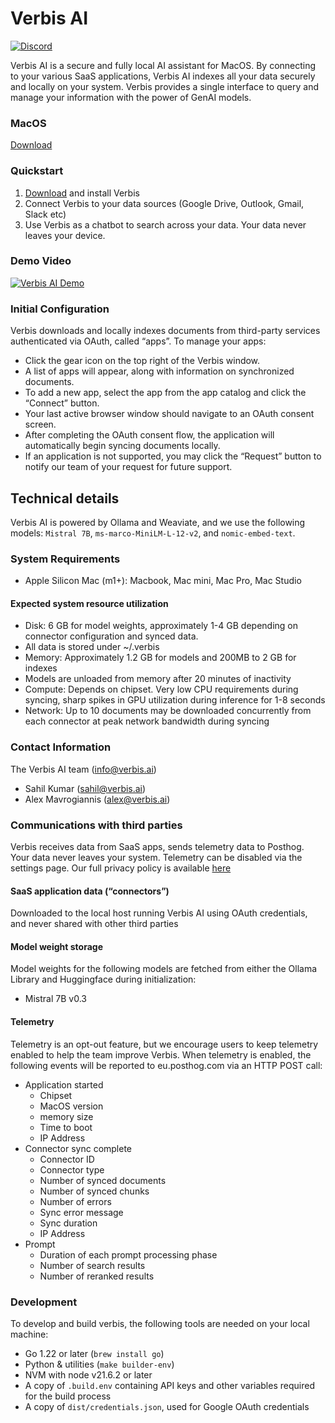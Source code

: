 # Verbis AI

[![Discord](https://dcbadge.vercel.app/api/server/GDdQ7D3J2E?style=flat&compact=true)](https://discord.gg/GDdQ7D3J2E)

Verbis AI is a secure and fully local AI assistant for MacOS. By connecting to your
various SaaS applications, Verbis AI indexes all your data securely and locally
on your system. Verbis provides a single interface to query and manage your
information with the power of GenAI models.

### MacOS
[Download](https://verbis-releases.s3.amazonaws.com/v0.0.2/Verbis.dmg)

### Quickstart

1. [Download](https://verbis-releases.s3.amazonaws.com/v0.0.2/Verbis.dmg) and 
install Verbis
2. Connect Verbis to your data sources (Google Drive, Outlook, Gmail, Slack etc)
3. Use Verbis as a chatbot to search across your data. Your data never leaves
   your device.

### Demo Video
[![Verbis AI Demo](http://img.youtube.com/vi/TRmKgoDQy7A/0.jpg)](https://youtu.be/TRmKgoDQy7A "Verbis AI Demo")

### Initial Configuration
Verbis downloads and locally indexes documents from third-party services
authenticated via OAuth, called “apps”. To manage your apps:

- Click the gear icon on the top right of the Verbis window.
- A list of apps will appear, along with information on synchronized
documents.
- To add a new app, select the app from the app catalog and click the “Connect”
button.
- Your last active browser window should navigate to an OAuth consent screen.
- After completing the OAuth consent flow, the application will automatically
begin syncing documents locally.
- If an application is not supported, you may click the “Request” button to notify
our team of your request for future support.

## Technical details
Verbis AI is powered by Ollama and Weaviate, and we use the following models:
`Mistral 7B`, `ms-marco-MiniLM-L-12-v2`, and `nomic-embed-text`.

### System Requirements
- Apple Silicon Mac (m1+): Macbook, Mac mini, Mac Pro, Mac Studio

#### Expected system resource utilization
- Disk: 6 GB for model weights, approximately 1-4 GB depending on connector configuration and synced data.
- All data is stored under ~/.verbis
- Memory: Approximately 1.2 GB for models and 200MB to 2 GB for indexes
- Models are unloaded from memory after 20 minutes of inactivity
- Compute: Depends on chipset. Very low CPU requirements during syncing, sharp spikes in GPU utilization during inference for 1-8 seconds 
- Network: Up to 10 documents may be downloaded concurrently from each connector at peak network bandwidth during syncing

### Contact Information
The Verbis AI team (info@verbis.ai)

- Sahil Kumar (sahil@verbis.ai)
- Alex Mavrogiannis (alex@verbis.ai)

### Communications with third parties
Verbis receives data from SaaS apps, sends telemetry data to Posthog. Your data
never leaves your system. Telemetry can be disabled via the settings page. Our
full privacy policy is available [here](https://www.verbis.ai/privacy-policy)

#### SaaS application data (“connectors”)
Downloaded to the local host running Verbis AI using OAuth credentials, and never shared with other third parties

#### Model weight storage
Model weights for the following models are fetched from either the Ollama Library and Huggingface during initialization:

- Mistral 7B v0.3

#### Telemetry
Telemetry is an opt-out feature, but we encourage users to keep telemetry
enabled to help the team improve Verbis. When telemetry is enabled, the
following events will be reported to eu.posthog.com via an HTTP POST call:

- Application started
    - Chipset
    - MacOS version
    - memory size
    - Time to boot
    - IP Address
- Connector sync complete 
    - Connector ID
    - Connector type
    - Number of synced documents
    - Number of synced chunks
    - Number of errors
    - Sync error message
    - Sync duration
    - IP Address
- Prompt
    - Duration of each prompt processing phase
    - Number of search results
    - Number of reranked results

### Development

To develop and build verbis, the following tools are needed on your local machine:
- Go 1.22 or later (`brew install go`)
- Python & utilities (`make builder-env`)
- NVM with node v21.6.2 or later
- A copy of `.build.env` containing API keys and other variables required for the build process
- A copy of `dist/credentials.json`, used for Google OAuth credentials 
